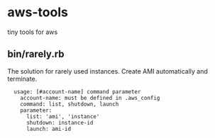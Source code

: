 aws-tools
=========

tiny tools for aws


bin/rarely.rb
---------

The solution for rarely used instances.
Create AMI automatically and terminate.

```
  usage: [#account-name] command parameter
    account-name: must be defined in .aws_config
    command: list, shutdown, launch
    parameter: 
      list: 'ami', 'instance'
      shutdown: instance-id
      launch: ami-id
```
